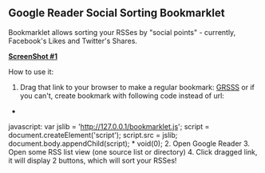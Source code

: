 **Google Reader Social Sorting Bookmarklet**
--
Bookmarklet allows sorting your RSSes by "social points" - currently, Facebook's Likes and Twitter's Shares.

**[ScreenShot #1](http://i.imgur.com/Bh5pI.png)**

How to use it:

1. Drag that link to your browser to make a regular bookmark: <a href="javascript:var jslib%20=%20'https://raw.github.com/rinz/GRSSS/master/bookmarklet.js';%20script%20=%20document.createElement('script');%20script.src%20=%20jslib;%20document.body.appendChild(script);%20void(0);">GRSSS</a> or if you can't, create bookmark with following code instead of url:
*
javascript:
var jslib = 'http://127.0.0.1/bookmarklet.js';
script = document.createElement('script');
script.src = jslib;
document.body.appendChild(script);
*
void(0);
2. Open Google Reader 
3. Open some RSS list view (one source list or directory)
4. Click dragged link, it will display 2 buttons, which will sort your RSSes!


